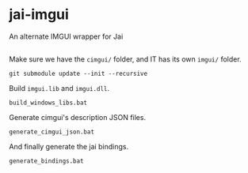# jai-imgui

An alternate IMGUI wrapper for Jai

## 

Make sure we have the `cimgui/` folder, and IT has its own `imgui/` folder.
```
git submodule update --init --recursive
```

Build `imgui.lib` and `imgui.dll`.

```
build_windows_libs.bat
```

Generate cimgui's description JSON files.

```
generate_cimgui_json.bat
```

And finally generate the jai bindings.

```
generate_bindings.bat
```

